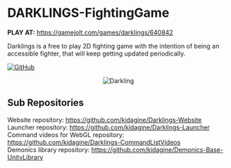 # DARKLINGS-FightingGame
<b>PLAY AT:</b> https://gamejolt.com/games/darklings/640842

Darklings is a free to play 2D fighting game with the intention of being an accessible fighter, that will keep getting updated periodically.

[![GitHub](https://img.shields.io/badge/unity--version-2021.6-blue)](https://img.shields.io/badge/unity--version-2021.3-blue)

<p align="center">
  <img src="https://media3.giphy.com/media/JGw9y4Pn1490O3VkxT/giphy.gif?cid=790b7611da446f3f7c5f25b646b16cccdb4f401cdea30cc5&rid=giphy.gif&ct=s" alt="Darkling" />
</p>

## Sub Repositories
Website repository: https://github.com/kidagine/Darklings-Website <br>
Launcher repository: https://github.com/kidagine/Darklings-Launcher <br>
Command videos for WebGL repository: https://github.com/kidagine/Darklings-CommandListVideos <br>
Demonics library repository: https://github.com/kidagine/Demonics-Base-UnityLibrary


